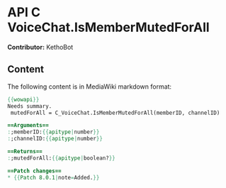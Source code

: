 # API C VoiceChat.IsMemberMutedForAll

**Contributor:** KethoBot

## Content

The following content is in MediaWiki markdown format:

```mediawiki
{{wowapi}}
Needs summary.
 mutedForAll = C_VoiceChat.IsMemberMutedForAll(memberID, channelID)

==Arguments==
:;memberID:{{apitype|number}}
:;channelID:{{apitype|number}}

==Returns==
:;mutedForAll:{{apitype|boolean?}}

==Patch changes==
* {{Patch 8.0.1|note=Added.}}
```